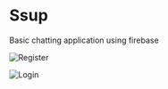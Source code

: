 # Ssup

Basic chatting application using firebase

![Register](/Users/ermanufuk/Documents/swiftTutorials/Ssup/gif1.gif)

![Login](/Users/ermanufuk/Documents/swiftTutorials/Ssup/gif2.gif)

